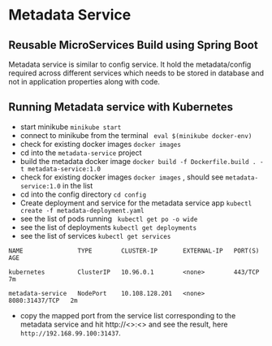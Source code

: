# Metadata Service 

## Reusable MicroServices Build using Spring Boot

Metadata service is similar to config service. It hold the metadata/config required across different services which needs to be stored in database and not in application properties along with code.


## Running Metadata service with Kubernetes
* start minikube `minikube start`  
* connect to minikube from the terminal ` eval $(minikube docker-env)`
* check for existing docker images `docker images`
* cd into the `metadata-service` project
* build the metadata docker image `docker build -f Dockerfile.build . -t metadata-service:1.0`
* check for existing docker images `docker images` , should see `metadata-service:1.0` in the list
* cd into the config directory `cd config`
* Create deployment and service for the metadata service app `kubectl create -f metadata-deployment.yaml`
* see the list of pods running ` kubectl get po -o wide`
* see the list of deployments `kubectl get deployments`
* see the list of services `kubectl get services`

`NAME               TYPE        CLUSTER-IP       EXTERNAL-IP   PORT(S)          AGE`

`kubernetes         ClusterIP   10.96.0.1        <none>        443/TCP          7m`

`metadata-service   NodePort    10.108.128.201   <none>        8080:31437/TCP   2m`

* copy the mapped port from the service list corresponding to the metadata service and hit 
  http://<<minikube-ip>>:<<port>> and see the result, here `http://192.168.99.100:31437`.




